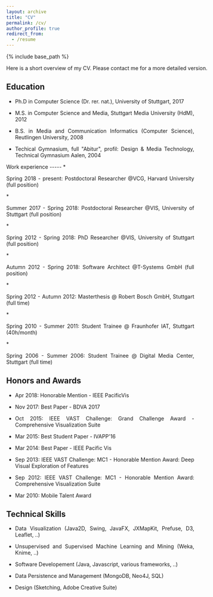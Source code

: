 ```yaml
---
layout: archive
title: "CV"
permalink: /cv/
author_profile: true
redirect_from:
  - /resume
---
```


{% include base_path %}

<p style="font-size:14px;width:600px;text-align:justify">Here is a short overview of my CV. Please contact me for a more detailed version.</p>

Education
-----
<ul>
<li style="margin-bottom:2px;"><p style="font-size:14px;text-align:justify">Ph.D in Computer Science (Dr. rer. nat.), University of Stuttgart, 2017</p></li>
<li style="margin-bottom:2px;"><p style="font-size:14px;text-align:justify">M.S. in Computer Science and Media, Stuttgart Media University (HdM), 2012</p></li>
<li style="margin-bottom:2px;"><p style="font-size:14px;text-align:justify">B.S. in Media and Communication Informatics (Computer Science), Reutlingen University, 2008</p></li>
<li style="margin-bottom:2px;"><p style="font-size:14px;text-align:justify">Techical Gymnasium, full "Abitur", profil: Design & Media Technology, Technical Gymnasium Aalen, 2004</p></li>
</ul>
Work experience
-----
* <p style="font-size:14px;text-align:justify">Spring 2018 - present: Postdoctoral Researcher @VCG, Harvard University (full position)</p>
* <p style="font-size:14px;text-align:justify">Summer 2017 - Spring 2018: Postdoctoral Researcher @VIS, University of Stuttgart (full position)</p>
* <p style="font-size:14px;text-align:justify">Spring 2012 - Spring 2018: PhD Researcher  @VIS, University of Stuttgart (full position)</p>
* <p style="font-size:14px;text-align:justify">Autumn 2012 - Spring 2018: Software Architect @T-Systems GmbH  (full position)</p>
* <p style="font-size:14px;text-align:justify">Spring 2012 - Autumn 2012: Masterthesis @ Robert Bosch GmbH, Stuttgart (full time)</p>
* <p style="font-size:14px;text-align:justify">Spring 2010 - Summer 2011: Student Trainee @ Fraunhofer IAT, Stuttgart (40h/month)</p>
* <p style="font-size:14px;text-align:justify">Spring 2006 - Summer 2006: Student Trainee @ Digital Media Center, Stuttgart (full time)</p>


Honors and Awards
-----
* <p style="font-size:14px;text-align:justify">Apr 2018: Honorable Mention - IEEE PacificVis</p>
* <p style="font-size:14px;text-align:justify">Nov 2017: Best Paper - BDVA 2017</p>
* <p style="font-size:14px;text-align:justify">Oct 2015: IEEE VAST Challenge: Grand Challenge Award - Comprehensive Visualization Suite</p>
* <p style="font-size:14px;text-align:justify">Mar 2015: Best Student Paper - IVAPP'16</p>
* <p style="font-size:14px;text-align:justify">Mar 2014: Best Paper - IEEE Pacific Vis</p>
* <p style="font-size:14px;text-align:justify">Sep 2013: IEEE VAST Challenge: MC1 - Honorable Mention Award: Deep Visual Exploration of Features</p>
* <p style="font-size:14px;text-align:justify">Sep 2012: IEEE VAST Challenge: MC1 - Honorable Mention Award: Comprehensive Visualization Suite</p>
* <p style="font-size:14px;text-align:justify">Mar 2010: Mobile Talent Award</p>

Technical Skills
-----
* <p style="font-size:14px;text-align:justify">Data Visualization (Java2D, Swing, JavaFX, JXMapKit, Prefuse, D3, Leaflet, ..)</p>
* <p style="font-size:14px;text-align:justify">Unsupervised and Supervised Machine Learning and Mining (Weka, Knime, ..)</p>
* <p style="font-size:14px;text-align:justify">Software Developement (Java, Javascript, various frameworks, ..)</p>
* <p style="font-size:14px;text-align:justify">Data Persistence and Management (MongoDB, Neo4J, SQL)</p>
* <p style="font-size:14px;text-align:justify">Design (Sketching, Adobe Creative Suite)</p>

